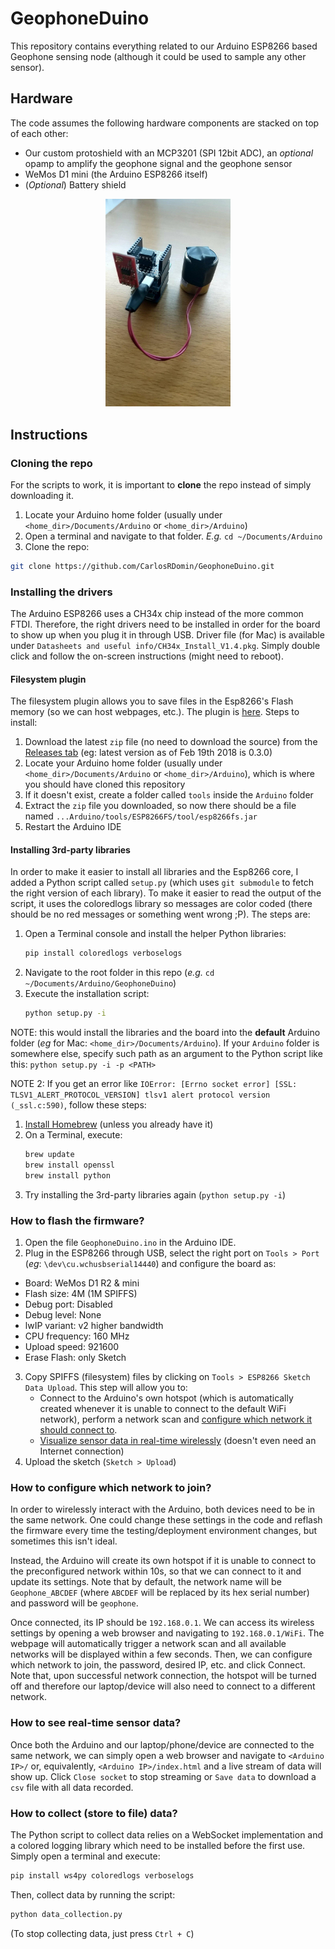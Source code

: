 # GeophoneDuino
This repository contains everything related to our Arduino ESP8266 based Geophone sensing node (although it could be used to sample any other sensor).

## Hardware
The code assumes the following hardware components are stacked on top of each other:
 * Our custom protoshield with an MCP3201 (SPI 12bit ADC), an _optional_ opamp to amplify the geophone signal and the geophone sensor
 * WeMos D1 mini (the Arduino ESP8266 itself)
 * (_Optional_) Battery shield

<p align="center"><img src="images/HardwareExample.jpg" alt="Sample GeophoneDuino sensing node" style="width: 200px;"></p>

## Instructions

### Cloning the repo
For the scripts to work, it is important to **clone** the repo instead of simply downloading it.
 1. Locate your Arduino home folder (usually under `<home_dir>/Documents/Arduino` or `<home_dir>/Arduino`)
 2. Open a terminal and navigate to that folder. _E.g._ `cd ~/Documents/Arduino`
 3. Clone the repo:
 ```sh
 git clone https://github.com/CarlosRDomin/GeophoneDuino.git
 ```

### Installing the drivers
The Arduino ESP8266 uses a CH34x chip instead of the more common FTDI. Therefore, the right drivers need to be installed in order for the board to show up when you plug it in through USB. Driver file (for Mac) is available under `Datasheets and useful info/CH34x_Install_V1.4.pkg`. Simply double click and follow the on-screen instructions (might need to reboot).

#### Filesystem plugin
 The filesystem plugin allows you to save files in the Esp8266's Flash memory (so we can host webpages, etc.). The plugin is [here](https://github.com/esp8266/arduino-esp8266fs-plugin). Steps to install:
  1. Download the latest `zip` file (no need to download the source) from the [Releases tab](https://github.com/esp8266/arduino-esp8266fs-plugin/releases) (eg: latest version as of Feb 19th 2018 is 0.3.0)
  2. Locate your Arduino home folder (usually under `<home_dir>/Documents/Arduino` or `<home_dir>/Arduino`), which is where you should have cloned this repository
  3. If it doesn't exist, create a folder called `tools` inside the `Arduino` folder
  4. Extract the `zip` file you downloaded, so now there should be a file named `...Arduino/tools/ESP8266FS/tool/esp8266fs.jar`
  5. Restart the Arduino IDE

#### Installing 3rd-party libraries
 In order to make it easier to install all libraries and the Esp8266 core, I added a Python script called `setup.py` (which uses `git submodule` to fetch the right version of each library). To make it easier to read the output of the script, it uses the coloredlogs library so messages are color coded (there should be no red messages or something went wrong ;P). The steps are:
  1. Open a Terminal console and install the helper Python libraries:
     ```sh
     pip install coloredlogs verboselogs
     ```
  2. Navigate to the root folder in this repo (_e.g._ `cd ~/Documents/Arduino/GeophoneDuino`)
  3. Execute the installation script:
     ```sh
     python setup.py -i
     ```
  NOTE: this would install the libraries and the board into the **default** Arduino folder (_eg_ for Mac: `<home_dir>/Documents/Arduino`). If your `Arduino` folder is somewhere else, specify such path as an argument to the Python script like this: `python setup.py -i -p <PATH>`

  NOTE 2: If you get an error like `IOError: [Errno socket error] [SSL: TLSV1_ALERT_PROTOCOL_VERSION] tlsv1 alert protocol version (_ssl.c:590)`, follow these steps:
1. [Install Homebrew](https://docs.brew.sh/Installation) (unless you already have it)
2. On a Terminal, execute:
    ```sh
    brew update
    brew install openssl
    brew install python
    ```
3. Try installing the 3rd-party libraries again (`python setup.py -i`)

### How to flash the firmware?
 1. Open the file `GeophoneDuino.ino` in the Arduino IDE.
 2. Plug in the ESP8266 through USB, select the right port on `Tools > Port` (_eg_: `\dev\cu.wchusbserial14440`) and configure the board as:
   - Board: WeMos D1 R2 & mini
   - Flash size: 4M (1M SPIFFS)
   - Debug port: Disabled
   - Debug level: None
   - lwIP variant: v2 higher bandwidth
   - CPU frequency: 160 MHz
   - Upload speed: 921600
   - Erase Flash: only Sketch
 3. Copy SPIFFS (filesystem) files by clicking on `Tools > ESP8266 Sketch Data Upload`. This step will allow you to:
       - Connect to the Arduino's own hotspot (which is automatically created whenever it is unable to connect to the default WiFi network), perform a network scan and [configure which network it should connect to](#how-to-configure-which-network-to-join).
       - [Visualize sensor data in real-time wirelessly](#how-to-see-real-time-sensor-data) (doesn't even need an Internet connection)
 4. Upload the sketch (`Sketch > Upload`)

### How to configure which network to join?
In order to wirelessly interact with the Arduino, both devices need to be in the same network. One could change these settings in the code and reflash the firmware every time the testing/deployment environment changes, but sometimes this isn't ideal.

Instead, the Arduino will create its own hotspot if it is unable to connect to the preconfigured network within 10s, so that we can connect to it and update its settings.
Note that by default, the network name will be `Geophone_ABCDEF` (where `ABCDEF` will be replaced by its hex serial number) and password will be `geophone`.

Once connected, its IP should be `192.168.0.1`. We can access its wireless settings by opening a web browser and navigating to `192.168.0.1/WiFi`. The webpage will automatically trigger a network scan and all available networks will be displayed within a few seconds. Then, we can configure which network to join, the password, desired IP, etc. and click Connect.
Note that, upon successful network connection, the hotspot will be turned off and therefore our laptop/device will also need to connect to a different network.

### How to see real-time sensor data?
Once both the Arduino and our laptop/phone/device are connected to the same network, we can simply open a web browser and navigate to `<Arduino IP>/` or, equivalently, `<Arduino IP>/index.html` and a live stream of data will show up. Click `Close socket` to stop streaming or `Save data` to download a `csv` file with all data recorded.

### How to collect (store to file) data?
The Python script to collect data relies on a WebSocket implementation and a colored logging library which need to be installed before the first use. Simply open a terminal and execute:
```sh
pip install ws4py coloredlogs verboselogs
```

Then, collect data by running the script:
```sh
python data_collection.py
```

(To stop collecting data, just press `Ctrl + C`)

